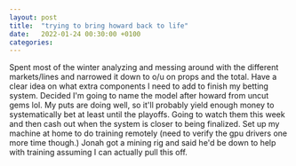 ```yaml
---
layout: post
title:  "trying to bring howard back to life"
date:   2022-01-24 00:30:00 +0100
categories:
---
```

Spent most of the winter analyzing and messing around with the different markets/lines and narrowed it down to o/u on props and the total.
Have a clear idea on what extra components I need to add to finish my betting system. Decided I'm going to name the model after howard from uncut gems lol. My puts are doing well, so it'll probably yield enough money to systematically bet at least until the playoffs. Going to watch them this week and then cash out when the system is closer to being finalized. Set up my machine at home to do training remotely (need to verify the gpu drivers one more time though.) Jonah got a mining rig and said he'd be down to help with training assuming I can actually pull this off. 
